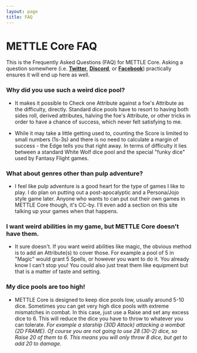 ```yaml
---
layout: page
title: FAQ
---
```


# METTLE Core FAQ

This is the Frequently Asked Questions (FAQ) for METTLE Core. Asking a question somewhere (i.e. [**Twitter**](https://discord.gg/Rmv3PBN),
 [**Discord**](https://twitter.com/PlanarianGames), or
 [**Facebook**](https://www.facebook.com/PlanarianGames/)) practically ensures it will end up here as well.

### Why did you use such a weird dice pool?
- It makes it possible to Check one Attribute against a foe's Attribute as the difficulty, directly.
Standard dice pools have to resort to having both sides roll, derived attributes, halving the foe's Attribute, or other tricks
in order to have a chance of success, which never felt satisfying to me.

- While it may take a little getting used to, counting the Score is limited to small numbers (1s-3s)
and there is no need to calculate a margin of success - the Edge tells you that
right away. In terms of difficulty it lies between a standard White Wolf dice pool and the
special "funky dice" used by Fantasy Flight games.

### What about genres other than pulp adventure?
- I feel like pulp adventure is a good heart for the type of games I like to play.
I do plan on putting out a post-apocalyptic and a Persona/Jojo style game later.
Anyone who wants to can put out their own games in METTLE Core though, it's CC-by.
I'll even add a section on this site talking up your games when that happens.

### I want weird abilities in my game, but METTLE Core doesn't have them.
- It sure doesn't. If you want weird abilities like magic, the obvious method is
to add an Attribute(s) to cover those. For example a pool of 5 in "Magic" would
grant 5 Spells, or however you want to do it. You already know I can't stop you! You could also
just treat them like equipment but that is a matter of taste and setting.

### My dice pools are too high!
- METTLE Core is designed to keep dice pools low, usually around 5-10 dice.
Sometimes you can get very high dice pools with extreme mismatches in combat.
In this case, just use a Raise and set any excess dice to 6.
This will reduce the dice you have to throw to whatever you can tolerate.
*For example a starship (30D Attack) attacking a wombat (2D FRAME).
Of course you are not going to use 28 (30-2) dice, so Raise 20 of them to 6.
This means you will only throw 8 dice, but get to add 20 to damage.*
